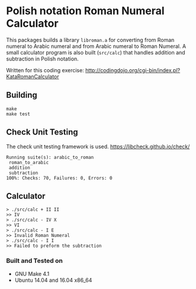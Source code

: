 # Polish notation Roman Numeral Calculator

This packages builds a library `libroman.a` for converting from Roman numeral to Arabic numeral and from Arabic numeral to Roman Numeral.
A small calculator program is also built (`src/calc`) that handles addition and subtraction in Polish notation.

Written for this coding exercise: http://codingdojo.org/cgi-bin/index.pl?KataRomanCalculator


## Building

    make
    make test

## Check Unit Testing

The check unit testing framework is used. https://libcheck.github.io/check/

    Running suite(s): arabic_to_roman
     roman_to_arabic
     addition
     subtraction
    100%: Checks: 70, Failures: 0, Errors: 0


## Calculator

    > ./src/calc + II II
    >> IV
    > ./src/calc - IV X
    >> VI
    > ./src/calc - I E
    >> Invalid Roman Numeral
    > ./src/calc - I I
    >> Failed to preform the subtraction


### Built and Tested on

 * GNU Make 4.1
 * Ubuntu 14.04 and 16.04 x86_64
